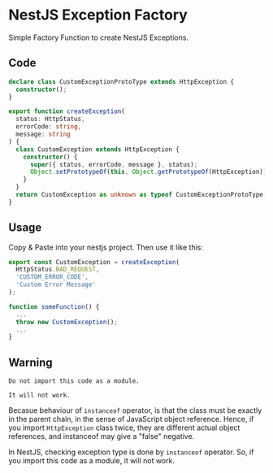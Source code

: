 # NestJS Exception Factory

Simple Factory Function to create NestJS Exceptions.

## Code

```typescript
declare class CustomExceptionProtoType extends HttpException {
  constructor();
}

export function createException(
  status: HttpStatus,
  errorCode: string,
  message: string
) {
  class CustomException extends HttpException {
    constructor() {
      super({ status, errorCode, message }, status);
      Object.setPrototypeOf(this, Object.getPrototypeOf(HttpException));
    }
  }
  return CustomException as unknown as typeof CustomExceptionProtoType;
}
```

## Usage

Copy & Paste into your nestjs project. Then use it like this:

```typescript
export const CustomException = createException(
  HttpStatus.BAD_REQUEST,
  'CUSTOM_ERROR_CODE',
  'Custom Error Message'
);

function someFunction() {
  ...
  throw new CustomException();
  ...
}
```

## Warning

`Do not import this code as a module. `

`It will not work.`

Becasue behaviour of `instanceof` operator, is that the class must be exactly in the parent chain, in the sense of JavaScript object reference. Hence, if you import `HttpException` class twice, they are different actual object references, and instanceof may give a "false" negative.

In NestJS, checking exception type is done by `instanceof` operator. So, if you import this code as a module, it will not work.
